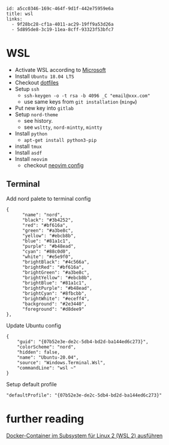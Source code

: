 ```
id: a5cc0346-169c-464f-9d1f-442e75959e6a
title: wsl
links:
  - 9f28bc28-cf1a-4011-ac29-19ff9a53d26a
  - 5d895de8-3c19-11ea-8cff-93323f53bfc7
```

# WSL

* Activate WSL according to [Microsoft][3]
* Install `Ubuntu 18.04 LTS`
* Checkout [dotfiles][1]
* Setup `ssh`
  * `ssh-keygen -o -t rsa -b 4096 _C "email@xxx.com"`
  * use same keys from `git installation` (`mingw`)
* Put new key into `gitlab`
* Setup `nord-theme`
  * see history.
  * see `wsltty`, `nord-mintty`, `mintty`
* Install `python`
  * `apt-get install python3-pip`
* install `tmux`
* Install `asdf`
* Install `neovim`
  * checkout [neovim config][2]

## Terminal

Add nord palete to terminal config

```
{
      "name": "nord",
      "black": "#3b4252",
      "red": "#bf616a",
      "green": "#a3be8c",
      "yellow": "#ebcb8b",
      "blue": "#81a1c1",
      "purple": "#b48ead",
      "cyan": "#88c0d0",
      "white": "#e5e9f0",
      "brightBlack": "#4c566a",
      "brightRed": "#bf616a",
      "brightGreen": "#a3be8c",
      "brightYellow": "#ebcb8b",
      "brightBlue": "#81a1c1",
      "brightPurple": "#b48ead",
      "brightCyan": "#8fbcbb",
      "brightWhite": "#eceff4",
      "background": "#2e3440",
      "foreground": "#d8dee9"
},
```

Update Ubuntu config

```
{
    "guid": "{07b52e3e-de2c-5db4-bd2d-ba144ed6c273}",
    "colorScheme": "nord",
    "hidden": false,
    "name": "Ubuntu-20.04",
    "source": "Windows.Terminal.Wsl",
    "commandLine": "wsl ~"
}
```

Setup default profile

```
"defaultProfile": "{07b52e3e-de2c-5db4-bd2d-ba144ed6c273}"
```

# further reading

[Docker-Container im Subsystem für Linux 2 (WSL 2) ausführen][4]

[1]: https://github.com/enter-haken/dotfiles
[2]: https://github.com/enter-haken/neovim-config
[3]: https://docs.microsoft.com/en-us/windows/wsl/install-win10
[4]: https://www.windowspro.de/wolfgang-sommergut/docker-container-subsystem-fuer-linux-2-wsl-2-ausfuehren
